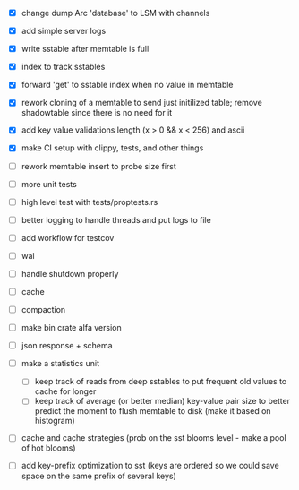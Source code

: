 - [x] change dump Arc 'database' to LSM with channels
- [x] add simple server logs
- [x] write sstable after memtable is full
- [x] index to track sstables
- [x] forward 'get' to sstable index when no value in memtable
- [x] rework cloning of a memtable to send just initilized table; remove shadowtable since there is no need for it
- [x] add key value validations length (x > 0 && x < 256) and ascii
- [x] make CI setup with clippy, tests, and other things
- [ ] rework memtable insert to probe size first
- [ ] more unit tests
- [ ] high level test with tests/proptests.rs
- [ ] better logging to handle threads and put logs to file
- [ ] add workflow for testcov
- [ ] wal
- [ ] handle shutdown properly
- [ ] cache
- [ ] compaction
- [ ] make bin crate alfa version
- [ ] json response + schema
- [ ] make a statistics unit
  - [ ] keep track of reads from deep sstables to put frequent old values to cache for longer
  - [ ] keep track of average (or better median) key-value pair size to better predict the moment to flush memtable to disk (make it based on histogram)
- [ ] cache and cache strategies (prob on the sst blooms level - make a pool of hot blooms)
- [ ] add key-prefix optimization to sst (keys are ordered so we could save space on the same prefix of several keys)


